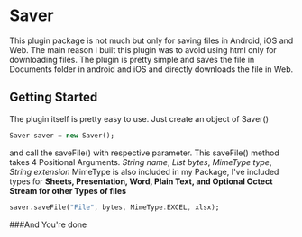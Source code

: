 # Saver

This plugin package is not much but only for saving files in Android, iOS and Web.
The main reason I built this plugin was to avoid using html only for downloading files.
The plugin is pretty simple and saves the file in Documents folder in android and iOS
and directly downloads the file in Web.

## Getting Started

The plugin itself is pretty easy to use.
Just create an object of Saver()

```dart
Saver saver = new Saver();
```

and call the saveFile() with respective parameter.
This saveFile() method takes 4 Positional Arguments.
_String name_, _List<dynamic> bytes_, _MimeType type_, _String extension_
MimeType is also included in my Package, I've included types for **Sheets, Presentation, Word, Plain Text, and Optional Octect Stream for other Types of files** 


```dart
saver.saveFile("File", bytes, MimeType.EXCEL, xlsx);
```

###And You're done 